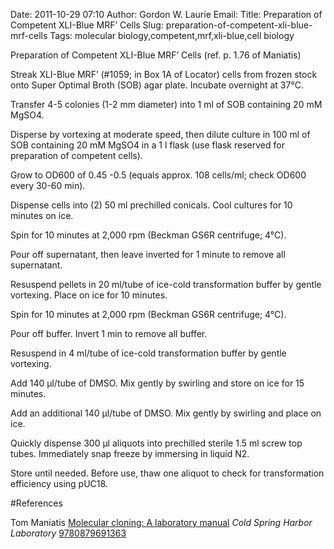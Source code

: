 Date: 2011-10-29 07:10
Author: Gordon W. Laurie
Email: 
Title: Preparation of Competent XLI-Blue MRF’ Cells
Slug: preparation-of-competent-xli-blue-mrf-cells
Tags: molecular biology,competent,mrf,xli-blue,cell biology

Preparation of Competent XLI-Blue MRF’ Cells (ref. p. 1.76 of Maniatis)









Streak XLI-Blue MRF’ (#1059; in Box 1A of Locator) cells from frozen stock onto Super Optimal Broth (SOB) agar plate.  Incubate overnight at 37°C.



Transfer 4-5 colonies (1-2 mm diameter) into 1 ml of SOB containing 20 mM MgSO4.  



Disperse by vortexing at moderate speed, then dilute culture in 100 ml of SOB containing 20 mM MgSO4 in a 1 l flask (use flask reserved for preparation of competent cells).



Grow to OD600 of 0.45 -0.5 (equals approx. 108 cells/ml; check OD600 every 30-60 min).



Dispense cells into (2) 50 ml prechilled conicals.  Cool cultures for 10 minutes on ice.



Spin for 10 minutes at 2,000 rpm (Beckman GS6R centrifuge; 4°C).  



Pour off supernatant, then leave inverted for 1 minute to remove all supernatant.



Resuspend pellets in 20 ml/tube of ice-cold transformation buffer by gentle vortexing.  Place on ice for 10 minutes.



Spin for 10 minutes at 2,000 rpm (Beckman GS6R centrifuge; 4°C).



Pour off buffer.  Invert 1 min to remove all buffer.  



Resuspend in 4 ml/tube of ice-cold transformation buffer by gentle vortexing.



Add 140 µl/tube of DMSO.  Mix gently by swirling and store on ice for 15 minutes. 



Add an additional 140 µl/tube of DMSO.  Mix gently by swirling and place on ice. 



Quickly dispense 300 µl aliquots into prechilled sterile 1.5 ml screw top tubes.  Immediately snap freeze by immersing in liquid N2.



Store until needed.  Before use, thaw one aliquot to check for transformation efficiency using pUC18.





#References


Tom Maniatis [Molecular cloning: A laboratory manual](http://www.amazon.com/gp/search/ref=sr_adv_b/?field-isbn=9780879691363&amp;_encoding=UTF8&amp;tag=mutadsman-20&amp;linkCode=ur2&amp;camp=1789&amp;creative=390957) _Cold Spring Harbor Laboratory_ 
[9780879691363](http://www.amazon.com/gp/search/ref=sr_adv_b/?field-isbn=9780879691363&amp;_encoding=UTF8&amp;tag=mutadsman-20&amp;linkCode=ur2&amp;camp=1789&amp;creative=390957)





